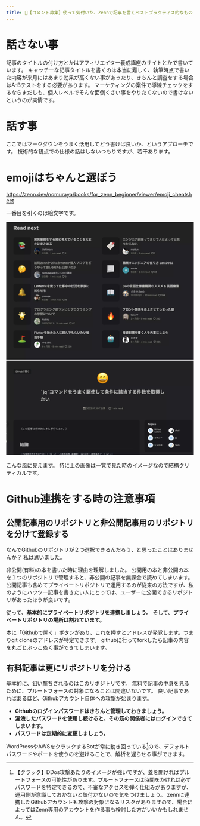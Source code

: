 ```yaml
---
title: 🔰【コメント募集】使って気付いた、Zennで記事を書くベストプラクティス的なもの
---
```

# 話さない事
記事のタイトルの付け方とかはアフィリエイター養成講座のサイトとかで書いています。
キャッチーな記事タイトルを書くのは本当に難しく、執筆時点で書いた内容が来月にはあまり効果が高くない事があったり、きちんと調査をする場合はA-Bテストをする必要があります。
マーケティングの案件で導線チェックをするならまだしも、個人レベルでそんな面倒くさい事をやりたくないので書けないというのが実情です。

# 話す事
ここではマークダウンをうまく活用してどう書けば良いか、というアプローチです。
技術的な観点での仕様の話はしないつもりですが、若干あります。

# emojiはちゃんと選ぼう
https://zenn.dev/nomuraya/books/for_zenn_beginner/viewer/emoji_cheatsheet

一番目を引くのは絵文字です。

![検索一覧](https://raw.githubusercontent.com/shimajima-eiji/__Backup_Images/main/Zenn/book/for_zenn_beginner/read_next.webp)
![記事画面](https://raw.githubusercontent.com/shimajima-eiji/__Backup_Images/main/Zenn/book/for_zenn_beginner/title.webp)

こんな風に見えます。
特に上の画像は一覧で見た時のイメージなので結構クリティカルです。

# Github連携をする時の注意事項
## 公開記事用のリポジトリと非公開記事用のリポジトリを分けて登録する
なんでGithubのリポジトリが２つ選択できるんだろう、と思ったことはありませんか？
私は思いました。

非公開(有料)の本を書いた時に理由を理解しました。
公開用の本と非公開の本を１つのリポジトリで管理すると、非公開の記事を無課金で読めてしまいます。
公開記事も含めてプライベートリポジトリで運用するのが従来の方法ですが、私のようにハウツー記事を書きたい人にとっては、ユーザーに公開できるリポジトリがあったほうが良いです。

従って、**基本的にプライベートリポジトリを連携しましょう。**
そして、**プライベートリポジトリの場所は割れています。**

本に「Githubで開く」ボタンがあり、これを押すとアドレスが発覚します。つまりgit cloneのアドレスが特定できます。
githubに行ってforkしたら記事の内容を丸ごとぶっこぬく事ができてしまいます。

## 有料記事は更にリポジトリを分ける
基本的に、狙い撃ちされるのはこのリポジトリです。
無料で記事の中身を見るために、プルートフォースの対象になることは間違いないです。
良い記事であればあるほど、Githubアカウント自体への攻撃が始まります。

- **Githubのログインパスワードはきちんと管理しておきましょう。**
- **漏洩したパスワードを使用し続けると、その筋の関係者にはログインできてしまいます。**
- **パスワードは定期的に変更しましょう。**

WordPressやAWSをクラックするBotが常に動き回っている[^1]ので、デフォルトパスワードやポートを使うのを避けることで、解析を遅らせる事ができます。
[^1]: 【クラック】DDos攻撃あたりのイメージが強いですが、蓋を開ければプルートフォースの可能性があります。プルートフォースは時間をかければ必ずパスワードを特定できるので、不審なアクセスを弾く仕組みがありますが、運用側が意識しておかないと気付かないので気をつけましょう。
zennに連携したGithubアカウントも攻撃の対象になるリスクがありますので、場合によってはZenn専用のアカウントを作る事も検討した方がいいかもしれません。
